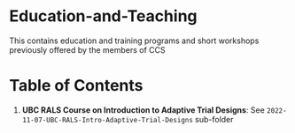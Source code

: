 # Education-and-Teaching
This contains education and training programs and short workshops previously offered by the members of CCS

# Table of Contents

1. **UBC RALS Course on Introduction to Adaptive Trial Designs**: See `2022-11-07-UBC-RALS-Intro-Adaptive-Trial-Designs` sub-folder
    
    
